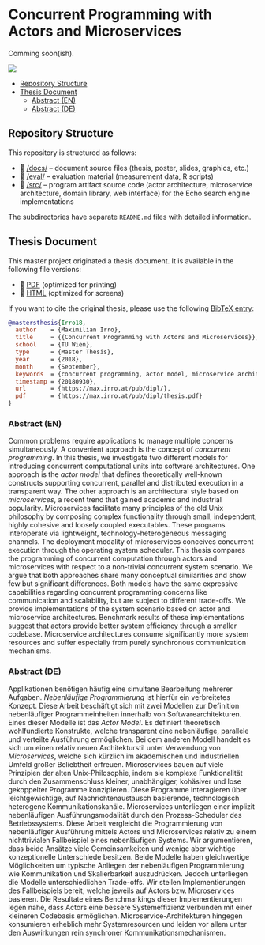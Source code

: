 # Concurrent Programming with Actors and Microservices

Comming soon(ish).

![](https://media2.giphy.com/media/kFgzrTt798d2w/giphy.gif)

* [Repository Structure](#repository-structure)
* [Thesis Document](#thesis-document)
    * [Abstract (EN)](#abstract-en)
    * [Abstract (DE)](#abstract-de)

## Repository Structure

This repository is structured as follows:

* :open_file_folder: [/docs/](docs/) &ndash; document source files (thesis, poster, slides, graphics, etc.)
* :open_file_folder: [/eval/](eval/) &ndash; evaluation material (measurement data, R scripts)
* :open_file_folder: [/src/](src/) &ndash; program artifact source code (actor architecture, microservice architecture, domain library, web interface) for the Echo search engine implementations

The subdirectories have separate `README.md` files with detailed information.

## Thesis Document

This master project originated a thesis document. It is available in the following file versions:

* :page_facing_up: [PDF](https://max.irro.at/pub/dipl/thesis.pdf) (optimized for printing)
* :page_facing_up: [HTML](https://max.irro.at/pub/dipl/thesis.html) (optimized for screens)

If you want to cite the original thesis, please use the following [BibTeX entry](https://max.irro.at/pub/dipl/thesis.bib):

```bibtex
@mastersthesis{Irro18,
  author    = {Maximilian Irro},
  title     = {{Concurrent Programming with Actors and Microservices}},
  school    = {TU Wien},
  type      = {Master Thesis},
  year      = {2018},
  month     = {September},
  keywords  = {concurrent programming, actor model, microservice architecture},
  timestamp = {20180930},
  url       = {https://max.irro.at/pub/dipl/},
  pdf       = {https://max.irro.at/pub/dipl/thesis.pdf}
}
```

### Abstract (EN)

Common problems require applications to manage multiple concerns
simultaneously. A convenient approach is the concept of *concurrent
programming*. In this thesis, we investigate two different models for
introducing concurrent computational units into software architectures.
One approach is the *actor model* that defines theoretically well-known
constructs supporting concurrent, parallel and distributed execution in a
transparent way. The other approach is an architectural style based on
*microservices*, a recent trend that gained academic and industrial
popularity. Microservices facilitate many principles of the old Unix
philosophy by composing complex functionality through small, independent,
highly cohesive and loosely coupled executables. These programs
interoperate via lightweight, technology-heterogeneous messaging
channels. The deployment modality of microservices conceives concurrent
execution through the operating system scheduler. This thesis compares
the programming of concurrent computation through actors and
microservices with respect to a non-trivial concurrent system scenario.
We argue that both approaches share many conceptual similarities and show
few but significant differences. Both models have the same expressive
capabilities regarding concurrent programming concerns like communication
and scalability, but are subject to different trade-offs. We provide
implementations of the system scenario based on actor and microservice
architectures. Benchmark results of these implementations suggest that
actors provide better system efficiency through a smaller codebase.
Microservice architectures consume significantly more system resources
and suffer especially from purely synchronous communication mechanisms.

### Abstract (DE)

Applikationen benötigen häufig eine simultane Bearbeitung mehrerer
Aufgaben. *Nebenläufige Programmierung* ist hierfür ein verbreitetes
Konzept. Diese Arbeit beschäftigt sich mit zwei Modellen zur Definition
nebenläufiger Programmeinheiten innerhalb von Softwarearchitekturen.
Eines dieser Modelle ist das *Actor Model*. Es definiert theoretisch
wohlfundierte Konstrukte, welche transparent eine nebenläufige, parallele
und verteilte Ausführung ermöglichen. Bei dem anderen Modell handelt es
sich um einen relativ neuen Architekturstil unter Verwendung von
*Microservices*, welche sich kürzlich im akademischen und industriellen
Umfeld großer Beliebtheit erfreuen. Microservices bauen auf viele
Prinzipien der alten Unix-Philosophie, indem sie komplexe Funktionalität
durch den Zusammenschluss kleiner, unabhängiger, kohäsiver und lose
gekoppelter Programme konzipieren. Diese Programme interagieren über
leichtgewichtige, auf Nachrichtenaustausch basierende, technologisch
heterogene Kommunikationskanäle. Microservices unterliegen einer implizit
nebenläufigen Ausführungsmodalität durch den Prozess-Scheduler des
Betriebssystems. Diese Arbeit vergleicht die Programmierung von
nebenläufiger Ausführung mittels Actors und Microservices relativ zu
einem nichttrivialen Fallbeispiel eines nebenläufigen Systems. Wir
argumentieren, dass beide Ansätze viele Gemeinsamkeiten und wenige aber
wichtige konzeptionelle Unterschiede besitzen. Beide Modelle haben
gleichwertige Möglichkeiten um typische Anliegen der nebenläufigen
Programmierung wie Kommunikation und Skalierbarkeit auszudrücken. Jedoch
unterliegen die Modelle unterschiedlichen Trade-offs. Wir stellen
Implementierungen des Fallbeispiels bereit, welche jeweils auf Actors
bzw. Microservices basieren. Die Resultate eines Benchmarkings dieser
Implementierungen legen nahe, dass Actors eine bessere Systemeffizienz
verbunden mit einer kleineren Codebasis ermöglichen.
Microservice-Architekturen hingegen konsumieren erheblich mehr
Systemresourcen und leiden vor allem unter den Auswirkungen rein
synchroner Kommunikationsmechanismen.